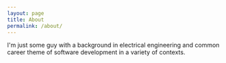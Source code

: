 ```yaml
---
layout: page
title: About
permalink: /about/
---
```


I'm just some guy with a background in electrical engineering and common career theme of software development in a variety of contexts.